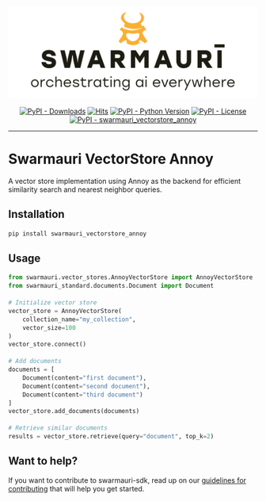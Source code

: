 
![Swarmauri Logo](https://github.com/swarmauri/swarmauri-sdk/blob/3d4d1cfa949399d7019ae9d8f296afba773dfb7f/assets/swarmauri.brand.theme.svg)

<p align="center">
    <a href="https://pypi.org/project/swarmauri_vectorstore_annoy/">
        <img src="https://img.shields.io/pypi/dm/swarmauri_vectorstore_annoy" alt="PyPI - Downloads"/></a>
    <a href="https://hits.sh/github.com/swarmauri/swarmauri-sdk/tree/master/pkgs/community/swarmauri_vectorstore_annoy/">
        <img alt="Hits" src="https://hits.sh/github.com/swarmauri/swarmauri-sdk/tree/master/pkgs/community/swarmauri_vectorstore_annoy.svg"/></a>
    <a href="https://pypi.org/project/swarmauri_vectorstore_annoy/">
        <img src="https://img.shields.io/pypi/pyversions/swarmauri_vectorstore_annoy" alt="PyPI - Python Version"/></a>
    <a href="https://pypi.org/project/swarmauri_vectorstore_annoy/">
        <img src="https://img.shields.io/pypi/l/swarmauri_vectorstore_annoy" alt="PyPI - License"/></a>
    <a href="https://pypi.org/project/swarmauri_vectorstore_annoy/">
        <img src="https://img.shields.io/pypi/v/swarmauri_vectorstore_annoy?label=swarmauri_vectorstore_annoy&color=green" alt="PyPI - swarmauri_vectorstore_annoy"/></a>
</p>

---

# Swarmauri VectorStore Annoy

A vector store implementation using Annoy as the backend for efficient similarity search and nearest neighbor queries.

## Installation

```bash
pip install swarmauri_vectorstore_annoy
```

## Usage

```python
from swarmauri.vector_stores.AnnoyVectorStore import AnnoyVectorStore
from swarmauri_standard.documents.Document import Document

# Initialize vector store
vector_store = AnnoyVectorStore(
    collection_name="my_collection",
    vector_size=100
)
vector_store.connect()

# Add documents
documents = [
    Document(content="first document"),
    Document(content="second document"),
    Document(content="third document")
]
vector_store.add_documents(documents)

# Retrieve similar documents
results = vector_store.retrieve(query="document", top_k=2)
```

## Want to help?

If you want to contribute to swarmauri-sdk, read up on our [guidelines for contributing](https://github.com/swarmauri/swarmauri-sdk/blob/master/contributing.md) that will help you get started.
